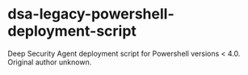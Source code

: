 # dsa-legacy-powershell-deployment-script

Deep Security Agent deployment script for Powershell versions < 4.0. Original author unknown.

